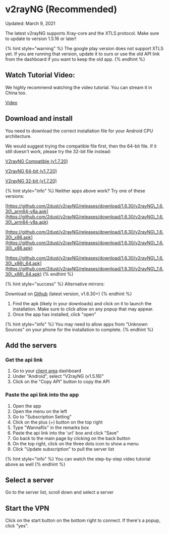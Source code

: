 # v2rayNG (Recommended)

Updated: March 9, 2021

The latest v2rayNG supports Xray-core and the XTLS protocol. Make sure to update to version 1.5.16 or later!

{% hint style="warning" %}
The google play version does not support XTLS yet. If you are running that version, update it to ours or use the old API link from the dashboard if you want to keep the old app.
{% endhint %}

## Watch Tutorial Video:

We highly recommend watching the video tutorial. You can stream it in China too.

[Video](https://watch.cloudflarestream.com/7461e3fd68eb477e395064ccdcf6caa8)

## Download and install

You need to download the correct installation file for your Android CPU architecture.

We would suggest trying the compatible file first, then the 64-bit file. If it still doesn't work, please try the 32-bit file instead:

[V2rayNG Compatible (v1.7.20)](https://wannaflix-sz-edge.b-cdn.net/v2rayNG\_1.7.20.apk)

[V2rayNG 64-bit (v1.7.20)](https://wannaflix-sz-edge.b-cdn.net/v2rayNG\_1.7.20\_arm64-v8a.apk)

[V2rayNG 32-bit (v1.7.20)](https://wannaflix-sz-edge.b-cdn.net/v2rayNG\_1.7.20\_armeabi-v7a.apk)

{% hint style="info" %}
Neither apps above work? Try one of these versions:&#x20;

[https://github.com/2dust/v2rayNG/releases/download/1.6.30/v2rayNG\_1.6.30\_arm64-v8a.apk](https://github.com/2dust/v2rayNG/releases/download/1.6.30/v2rayNG\_1.6.30\_arm64-v8a.apk)

[https://github.com/2dust/v2rayNG/releases/download/1.6.30/v2rayNG\_1.6.30\_x86.apk](https://github.com/2dust/v2rayNG/releases/download/1.6.30/v2rayNG\_1.6.30\_x86.apk)

[https://github.com/2dust/v2rayNG/releases/download/1.6.30/v2rayNG\_1.6.30\_x86\_64.apk](https://github.com/2dust/v2rayNG/releases/download/1.6.30/v2rayNG\_1.6.30\_x86\_64.apk)
{% endhint %}

{% hint style="success" %}
Alternative mirrors:

Download on [Github](https://github.com/2dust/v2rayNG/releases) (latest version, v1.6.30+)
{% endhint %}

1. Find the apk (likely in your downloads) and click on it to launch the installation. Make sure to click allow on any popup that may appear.
2. Once the app has installed, click "open"

{% hint style="info" %}
You may need to allow apps from "Unknown Sources" on your phone for the installation to complete.&#x20;
{% endhint %}

## Add the servers

### Get the api link

1. Go to your [client area](https://wannaflix.com/clientarea.php) dashboard
2. Under "Android", select "V2rayNG (v1.5.16)"
3. Click on the "Copy API" button to copy the API

### Paste the api link into the app

1. Open the app&#x20;
2. Open the menu on the left
3. Go to "Subscription Setting"
4. Click on the plus (+) button on the top right
5. Type "Wannaflix" in the remarks box
6. Paste the api link into the 'url' box and click "Save"
7. Go back to the main page by clicking on the back button
8. On the top right, click on the three dots icon to show a menu
9. Click "Update subscription" to pull the server list

{% hint style="info" %}
You can watch the step-by-step video tutorial above as well
{% endhint %}

## Select a server

Go to the server list, scroll down and select a server&#x20;

## Start the VPN

Click on the start button on the bottom right to connect. If there's a popup, click "yes".

